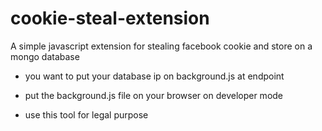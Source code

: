 # cookie-steal-extension
A simple javascript extension for stealing facebook cookie and store on a mongo database

- you want to put your database ip on background.js at endpoint

- put the background.js file on your browser on developer mode

- use this tool for legal purpose
